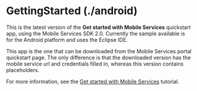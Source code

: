 # GettingStarted (./android)

This is the latest version of the **Get started with Mobile Services** quickstart app, using the Mobile Services SDK 2.0. Currently the sample available is for the Android platform and uses the Eclipse IDE.

This app is the one that can be downloaded from the Mobile Services portal quickstart page. The only difference is that the downloaded version has the mobile service url and credentials filled in, whereas this version contains placeholders.

For more information, see the [Get started with Mobile Services](http://azure.microsoft.com/en-us/documentation/articles/mobile-services-android-get-started/) tutorial.

